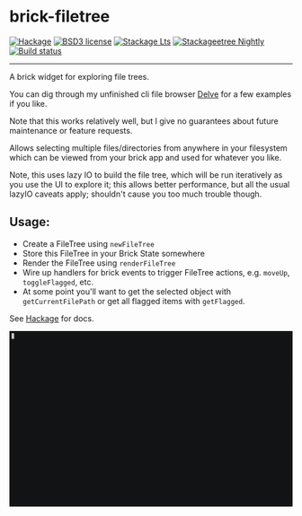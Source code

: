 # brick-filetree

[![Hackage](https://img.shields.io/hackage/v/brick-filetree.svg)](https://hackage.haskell.org/package/brick-filetree)
[![BSD3 license](https://img.shields.io/badge/license-BSD3-blue.svg)](LICENSE)
[![Stackage Lts](http://stackage.org/package/brick-filetree/badge/lts)](http://stackage.org/lts/package/brick-filetree)
[![Stackageetree
Nightly](http://stackage.org/package/brick-fil/badge/nightly)](http://stackage.org/nightly/package/brick-filetree)
[![Build status](https://secure.travis-ci.org/ChrisPenner/brick-filetree.svg)](https://travis-ci.org/ChrisPenner/brick-filetree)

---

A brick widget for exploring file trees.

You can dig through my unfinished cli file browser
[Delve](https://github.com/ChrisPenner/delve) for a few examples if you like.

Note that this works relatively well, but I give no guarantees about future
maintenance or feature requests.

Allows selecting multiple files/directories from anywhere in your filesystem
which can be viewed from your brick app and used for whatever you like.

Note, this uses lazy IO to build the file tree, which will be run iteratively
as you use the UI to explore it; this allows better performance, but all the
usual lazyIO caveats apply; shouldn't cause you too much trouble though.

## Usage:

-   Create a FileTree using `newFileTree`
-   Store this FileTree in your Brick State somewhere
-   Render the FileTree using `renderFileTree`
-   Wire up handlers for brick events to trigger FileTree actions, e.g.
    `moveUp`, `toggleFlagged`, etc.
-   At some point you'll want to get the selected object with
    `getCurrentFilePath` or get all flagged items with `getFlagged`.

See [Hackage](https://hackage.haskell.org/package/brick-filetree) for docs.

![screencast](./screencast.gif)
